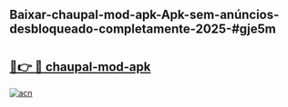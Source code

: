 ## Baixar-chaupal-mod-apk-Apk-sem-anúncios-desbloqueado-completamente-2025-#gje5m

# <h2><a href="https://ainizakaria.my?title=chaupal-mod-apk&ref=22M">🔗👉 🔴 chaupal-mod-apk</a></h2>

[![acn](https://github.com/user-attachments/assets/0f9c940e-d8b0-45ae-aac7-cd30a18b3e1c)](https://ainizakaria.my?title=chaupal-mod-apk&ref=22M)

